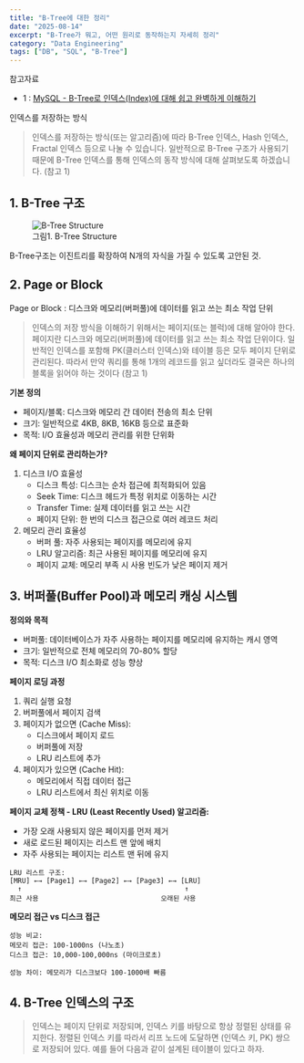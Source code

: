 ```yaml
---
title: "B-Tree에 대한 정리"
date: "2025-08-14"
excerpt: "B-Tree가 뭐고, 어떤 원리로 동작하는지 자세히 정리"
category: "Data Engineering"
tags: ["DB", "SQL", "B-Tree"]
---
```


참고자료
- 1 : [MySQL - B-Tree로 인덱스(Index)에 대해 쉽고 완벽하게 이해하기](https://mangkyu.tistory.com/286)

인덱스를 저장하는 방식

> 인덱스를 저장하는 방식(또는 알고리즘)에 따라 B-Tree 인덱스, Hash 인덱스, Fractal 인덱스 등으로 나눌 수 있습니다. 
> 일반적으로 B-Tree 구조가 사용되기 때문에 B-Tree 인덱스를 통해 인덱스의 동작 방식에 대해 살펴보도록 하겠습니다. (참고 1)

## 1. B-Tree 구조

<figure>
<img src="/post/DataEngineering/B-Tree-Structure.png" alt="B-Tree Structure" />
<figcaption>그림1. B-Tree Structure</figcaption>
</figure>

B-Tree구조는 이진트리를 확장하여 N개의 자식을 가질 수 있도록 고안된 것.

## 2. Page or Block

Page or Block : 디스크와 메모리(버퍼풀)에 데이터를 읽고 쓰는 최소 작업 단위

> 인덱스의 저장 방식을 이해하기 위해서는 페이지(또는 블럭)에 대해 알아야 한다. 
> 페이지란 디스크와 메모리(버퍼풀)에 데이터를 읽고 쓰는 최소 작업 단위이다. 일반적인 인덱스를 포함해 PK(클러스터 인덱스)와 테이블 등은 모두 페이지 단위로 관리된다. 
> 따라서 만약 쿼리를 통해 1개의 레코드를 읽고 싶더라도 결국은 하나의 블록을 읽어야 하는 것이다 (참고 1)

**기본 정의**
- 페이지/블록: 디스크와 메모리 간 데이터 전송의 최소 단위
- 크기: 일반적으로 4KB, 8KB, 16KB 등으로 표준화
- 목적: I/O 효율성과 메모리 관리를 위한 단위화

**왜 페이지 단위로 관리하는가?**
1. 디스크 I/O 효율성
   - 디스크 특성: 디스크는 순차 접근에 최적화되어 있음
   - Seek Time: 디스크 헤드가 특정 위치로 이동하는 시간
   - Transfer Time: 실제 데이터를 읽고 쓰는 시간
   - 페이지 단위: 한 번의 디스크 접근으로 여러 레코드 처리
2. 메모리 관리 효율성
   - 버퍼 풀: 자주 사용되는 페이지를 메모리에 유지
   - LRU 알고리즘: 최근 사용된 페이지를 메모리에 유지
   - 페이지 교체: 메모리 부족 시 사용 빈도가 낮은 페이지 제거



## 3. 버퍼풀(Buffer Pool)과 메모리 캐싱 시스템

**정의와 목적**
- 버퍼풀: 데이터베이스가 자주 사용하는 페이지를 메모리에 유지하는 캐시 영역
- 크기: 일반적으로 전체 메모리의 70-80% 할당
- 목적: 디스크 I/O 최소화로 성능 향상

**페이지 로딩 과정**
1. 쿼리 실행 요청
2. 버퍼풀에서 페이지 검색
3. 페이지가 없으면 (Cache Miss):
   - 디스크에서 페이지 로드
   - 버퍼풀에 저장
   - LRU 리스트에 추가
4. 페이지가 있으면 (Cache Hit):
   - 메모리에서 직접 데이터 접근
   - LRU 리스트에서 최신 위치로 이동

**페이지 교체 정책 - LRU (Least Recently Used) 알고리즘:**
- 가장 오래 사용되지 않은 페이지를 먼저 제거
- 새로 로드된 페이지는 리스트 맨 앞에 배치
- 자주 사용되는 페이지는 리스트 맨 뒤에 유지
```text
LRU 리스트 구조:
[MRU] ←→ [Page1] ←→ [Page2] ←→ [Page3] ←→ [LRU]
  ↑                                        ↑
최근 사용                              오래된 사용
```

**메모리 접근 vs 디스크 접근**
```text
성능 비교:
메모리 접근: 100-1000ns (나노초)
디스크 접근: 10,000-100,000ns (마이크로초)

성능 차이: 메모리가 디스크보다 100-1000배 빠름
```


## 4. B-Tree 인덱스의 구조

> 인덱스는 페이지 단위로 저장되며, 인덱스 키를 바탕으로 항상 정렬된 상태를 유지한다. 
> 정렬된 인덱스 키를 따라서 리프 노드에 도달하면 (인덱스 키, PK) 쌍으로 저장되어 있다. 예를 들어 다음과 같이 설계된 테이블이 있다고 하자.


